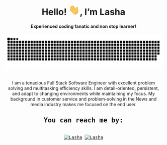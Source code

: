 <div align="center">
<h1 align="center">Hello! <img width="35" src="https://github.com/1999AZZAR/1999AZZAR/blob/main/resources/img/waving.gif">, I’m Lasha</h1>
<h4 align="center">Experienced coding fanatic and non stop learner!</h4>
</div>

<div align="center">
  <img  src="https://github.com/1999AZZAR/1999AZZAR/blob/main/resources/img/grid-snake.svg" />
</div>

  <p align="center">
    <br/>
    I am a tenacious Full Stack Software Engineer with excellent problem solving and multitasking efficiency skills. I am detail-oriented, persistent, and adapt to changing environments while maintaining my focus. 
My background in customer service and problem-solving in the News and media industry makes me focused on the end user.
  </p>


  
<div>
  <samp>
    <h2 align="center">You can reach me by:</h2>
    <p align="center">
      <br/>
      <a href="https://www.linkedin.com/in/lasha-bulatsashvili/" target="blank"><img align="center"
         src="https://img.shields.io/badge/linkedin-%231DA1F2.svg?style=for-the-badge&logo=linkedin&logoColor=white"
         alt="Lasha" height="30"/></a>
      <a href="mailto:bulatsashvili.lasha@gmail.com" target="blank"><img align="center"
         src="https://1000logos.net/wp-content/uploads/2021/05/Gmail-logo.png"
         alt="Lasha" height="30"/></a>
    </p>
  <p align="center">
  </samp>
</div>


<div>
 
  
